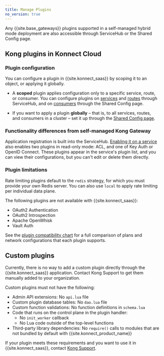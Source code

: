 ```yaml
---
title: Manage Plugins
no_version: true
---
```


Any {{site.base_gateways}} plugins supported in a self-managed hybrid mode
deployment are also accessible through ServiceHub or the Shared Config page.

## Kong plugins in Konnect Cloud

### Plugin configuration

You can configure a plugin in {{site.konnect_saas}} by scoping it to an object,
or applying it globally.

* A **scoped** plugin applies configuration only to a specific service, route,
or consumer. You can configure plugins on
[services](/konnect/legacy/manage-plugins/enable-service-plugin) and
[routes](/konnect/legacy/manage-plugins/enable-route-plugin) through ServiceHub, and on
[consumers](/konnect/legacy/manage-plugins/shared-config) through the Shared Config page.

* If you want to apply a plugin **globally** &ndash; that is, to all services,
routes, and consumers in a cluster &ndash; set it up through the
[Shared Config page](/konnect/legacy/manage-plugins/shared-config/).

### Functionality differences from self-managed Kong Gateway

Application registration is built into the ServiceHub.
[Enabling it on a service](/konnect/legacy/dev-portal/applications/enable-app-reg)
also enables two plugins in read-only mode: ACL, and one of Key Auth or OpenID
Connect. These plugins appear in the service's plugin list, and you can view their
configurations, but you can't edit or delete them directly.

### Plugin limitations

Rate limiting plugins default to the `redis` strategy, for which you must
provide your own Redis server. You can also use `local` to apply rate limiting
per individual data plane.

The following plugins are not available with {{site.konnect_saas}}:
* OAuth2 Authentication
* OAuth2 Introspection
* Apache OpenWhisk
* Vault Auth

See the [plugin compatibility chart](/konnect-platform/compatibility/plugins)
for a full comparison of plans and network configurations that each plugin
supports.

## Custom plugins

Currently, there is no way to add a custom plugin
directly through the {{site.konnect_saas}} application. Contact Kong
Support to get them manually added to your organization.

Custom plugins must not have the following:

* Admin API extensions: No `api.lua` file
* Custom plugin database tables: No `dao.lua` file
* Custom function validations: No function definitions in `schema.lua`
* Code that runs on the control plane in the plugin handler:
  * No `init_worker` callback
  * No Lua code outside of the top-level functions
* Third-party library dependencies: No `require()` calls to modules that are
not bundled by default with {{site.konnect_product_name}}

If your plugin meets these requirements and you want to use it in
{{site.konnect_saas}}, contact [Kong Support](https://support.konghq.com/).
